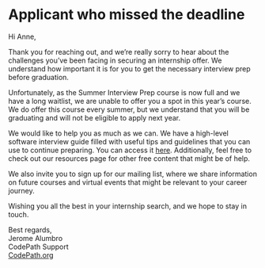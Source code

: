 # Applicant who missed the deadline

Hi Anne,

Thank you for reaching out, and we’re really sorry to hear about the challenges you’ve been facing in securing an internship offer. We understand how important it is for you to get the necessary interview prep before graduation.

Unfortunately, as the Summer Interview Prep course is now full and we have a long waitlist, we are unable to offer you a spot in this year’s course. We do offer this course every summer, but we understand that you will be graduating and will not be eligible to apply next year.

We would like to help you as much as we can. We have a high-level software interview guide filled with useful tips and guidelines that you can use to continue preparing. You can access it [here](https://hackmd.io/@nesquena/HJN9k17sm?type=view). Additionally, feel free to check out our resources page for other free content that might be of help. 

We also invite you to sign up for our mailing list, where we share information on future courses and virtual events that might be relevant to your career journey.

Wishing you all the best in your internship search, and we hope to stay in touch.

Best regards,  
Jerome Alumbro  
CodePath Support  
[CodePath.org](https://www.codepath.org/) 
